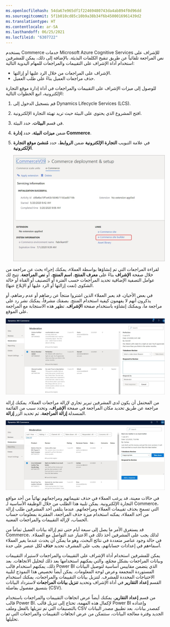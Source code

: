 ```yaml
---
ms.openlocfilehash: 54da67e965df1f22469480743da4ab894f0d96dd
ms.sourcegitcommit: 5f1b010cd85c10b9a38b34f6b4500016961439d2
ms.translationtype: HT
ms.contentlocale: ar-SA
ms.lasthandoff: 06/25/2021
ms.locfileid: "6307722"
---
```

يستخدم Commerce خدمات Microsoft Azure Cognitive Services للإشراف على نص المراجعة تلقائياً عن طريق تنقيح الكلمات البذيئة. بالإضافة إلى ذلك، يمكن للمشرفين استخدام أداة الإشراف على التقييمات والمراجعات للمهام اليدوية التالية:

- الإشراف على المراجعات من خلال الرد عليها أو إزالتها.
- حذف مراجعات العميل بناءً على طلب العميل.

للوصول إلى ميزات الإشراف على التقييمات والمراجعات في أداة إدارة موقع التجارة الإلكترونية، اتبع الخطوات التالية:

1.  قم بتسجيل الدخول إلى Dynamics Lifecycle Services (LCS).
2.  افتح المشروع الذي يحتوي على البيئة حيث تريد تهيئة التجارة الإلكترونية.
3.  في قسم **البيئات**، حدد البيئة.
4.  ضمن **ميزات البيئة**، حدد **إدارة Commerce**.
5.  في علامة التبويب **التجارة الإلكترونية** ضمن **الروابط**، حدد **مُنشئ موقع التجارة الإلكترونية**.

    ![لقطة شاشة تعرض رابط منشئ موقع التجارة الإلكترونية.](../media/site-builder-ss.jpg)

لقراءة المراجعات التي تم إنشاؤها بواسطة العملاء، يمكنك إجراء بحث عن مراجعة من خلال صفحة **الإشراف** بناءً على **معرف المنتج**، **اسم المنتج**، أو **نص المراجعة**. تتيح لك عوامل التصفية الإضافية تحديد المراجعات حسب الفترة أو التصنيف أو القناة أو حالة الشكوى (تمت إزالتها أو الرد عليها أو الإبلاغ عنها).

في بعض الأحيان، قد يعبر العملاء الذين اشتروا منتجاً عن رضاهم أو عدم رضاهم، أو يذكرون أنهم لا يفهمون كيفية استخدام المنتج. بصفتك مشرفاً، يمكنك نشر رد على مراجعة ما، ويمكنك إنشاؤه باستخدام صفحة **الإشراف**. تظهر هذه الاستجابة مع المراجعة على الموقع. 

[![لقطة شاشة لصفحة الإشراف في Dynamics 365 Commerce تُظهر الاستجابات للمراجعات.](../media/respond-reviews-ss.jpg)](../media/respond-reviews-ss.jpg#lightbox)
 
من المحتمل أن يكون لدى المشرفين تبرير تجاري لإزالة مراجعات العملاء. يمكنك إزالة مراجعة عن طريق تحديد مكان المراجعة في صفحة **الإشراف**، وتحدد سبب من القائمة المنسدلة **إزالة المراجعة**، ثم تحديد الزر **إزالة**.
 

[![لقطة شاشة لصفحه الإشراف في Dynamics 365 Commerce تعرض القائمة المنسدلة إزالة المراجعة.](../media/take-down-review-ss.jpg)](../media/take-down-review-ss.jpg#lightbox)

في حالات معينة، قد يرغب العملاء في حذف تقييماتهم ومراجعاتهم نهائياً من أحد مواقع التجارة الإلكترونية. يمكن تلبية هذا الطلب من خلال الوظيفة الأساسية لـ Commerce، التي تسمح بحذف تقييمات العملاء ومراجعاتهم. عندما يتلقى أحد المشرفين طلب إزالة من أحد العملاء، يمكنه استخدام ميزة حذف المراجعة، المقترنة بمعلومات حساب الحساب، لإزالة التقييمات والمراجعات المعنية. 

قد يستغرق الأمر ما يصل إلى سبعة أيام حتى تتم إزالة بيانات العميل تماماً من Commerce، لذلك يجب على المشرفين أخذ ذلك في الاعتبار عند التواصل مع العملاء. في حالة وجود عناصر متعددة في نتائج البحث، وهو ما يمكن أن يحدث عندما يغير العملاء أسماءهم في إعدادات حساباتهم، يجب على المشرف تحديد **حذف** لكل عنصر على حدة.

يمكن للمشرفين استخدام أداة الإشراف على التقييمات والمراجعات لاستيراد التقييمات وبيانات المراجعات بشكل مجمّع، والتي يمكنهم استخدامها بعد ذلك لتحليل الاتجاهات. بعد ذلك، يمكنهم استخدام قالب Power BI الذي يتضمن مقاييس أساسية لتوصيل البيانات المستوردة المجمعة وعرض لوحة المعلومات. يمكن أيضاً تخصيص هذا النموذج لتلبية الاحتياجات المحددة للمشرف. لتنزيل بيانات التقييمات والمراجعات، يمكنك استخدام القسم **إعداد التقارير** في أداة الإشراف وتحديد **تنزيل بيانات المراجعات** لاسترداد البيانات بتنسيق مفصول بفاصلة (CSV).

من قسم **إعداد التقارير**، يمكنك أيضاً عرض اتجاهات التقييمات والمراجعات باستخدام قالب Power BI. لإكمال هذه المهمة، تحتاج إلى تنزيل قالب Power BI وإعداده بالتصنيفات التي تم تنزيلها بالفعل وملف CSV كمصدر بيانات. بعد تطبيق مصدر البيانات الجديد وفترة معالجة البيانات، ستتمكن من عرض اتجاهات التقييمات والمراجعات التي تم تحليلها.

